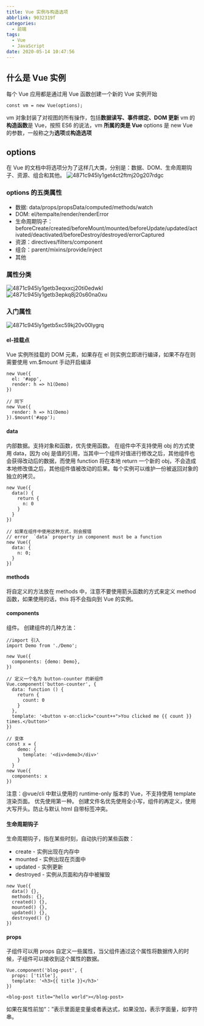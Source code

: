 ```yaml
---
title: Vue 实例与构造选项
abbrlink: 9032319f
categories:
  - 前端
tags:
  - Vue
  - JavaScript
date: 2020-05-14 10:47:56
---
```


## 什么是 Vue 实例

<!-- more -->

每个 Vue 应用都是通过用 Vue 函数创建一个新的 Vue 实例开始

```
const vm = new Vue(options);
```

vm 对象封装了对视图的所有操作，包括**数据读写、事件绑定、DOM 更新**
vm 的**构造函数**是 Vue，按照 ES6 的说法，vm **所属的类是 Vue**
options 是 new Vue 的参数，一般称之为**选项**或**构造选项**

## options

在 Vue 的文档中将选项分为了这样几大类，分别是：数据、DOM、生命周期钩子、资源、组合和其他。
![4871c945ly1get4ct2ftmj20g207rdgc](https://i.loli.net/2020/05/20/82fjzNkWDElmaQ5.jpg)

### options 的五类属性

- 数据: data/props/propsData/computed/methods/watch
- DOM: el/tempalte/render/renderError
- 生命周期钩子：
  beforeCreate/created/beforeMount/mounted/beforeUpdate/updated/activated/deactivated/beforeDestroy/destroyed/errorCaptured
- 资源：directives/filters/component
- 组合：parent/mixins/provide/inject
- 其他

### 属性分类

![4871c945ly1getb3eqxxcj20ti0edwkl](https://i.loli.net/2020/05/20/RMsYvyp9DPmHVen.jpg)
![4871c945ly1getb3epkq8j20s60na0xu](https://i.loli.net/2020/05/20/Qz2GEuAPrtmBwKi.jpg)

### 入门属性

![4871c945ly1getb5xc59kj20v00lygrq](https://i.loli.net/2020/05/20/GBlZegbnyAxskSm.jpg)

#### el-挂载点

Vue 实例所挂载的 DOM 元素，如果存在 el 则实例立即进行编译，如果不存在则需要使用 vm.\$mount 手动开启编译

```
new Vue({
  el: '#app',
  render: h => h1(Demo)
})

// 同下
new Vue({
  render: h => h1(Demo)
}).$mount('#app');
```

#### data

内部数据。支持对象和函数，优先使用函数。
在组件中不支持使用 obj 的方式使用 data，因为 obj 是值的引用，当其中一个组件对值进行修改之后，其他组件也会获得改动后的数据，而使用 function 将在本地 return 一个新的 obj，不会造成本地修改值之后，其他组件值被改动的后果。每个实例可以维护一份被返回对象的独立的拷贝。

```
new Vue({
  data() {
    return {
      n: 0
    }
  }
})

// 如果在组件中使用这种方式，则会报错
// error  `data` property in component must be a function
new Vue({
  data: {
    n: 0;
  }
})
```

#### methods

将自定义的方法放在 methods 中，注意不要使用箭头函数的方式来定义 method 函数，如果使用的话，this 将不会指向到 Vue 的实例。

#### components

组件。
创建组件的几种方法：

```
//import 引入
import Demo from './Demo';

new Vue({
  components: {demo: Demo},
})

// 定义一个名为 button-counter 的新组件
Vue.component('button-counter', {
  data: function () {
    return {
      count: 0
    }
  },
  template: '<button v-on:click="count++">You clicked me {{ count }} times.</button>'
})

// 变体
const x = {
    demo: {
      template: '<div>demo3</div>'
    }
  }
new Vue({
  components: x
})
```

注意：@vue/cli 中默认使用的 runtime-only 版本的 Vue，不支持使用 template 渲染页面。
优先使用第一种。
创建文件名优先使用全小写，组件的再定义，使用大写开头。防止与默认 html 自带标签冲突。

#### 生命周期钩子

生命周期钩子，指在某些时刻，自动执行的某些函数：

- create - 实例出现在内存中
- mounted - 实例出现在页面中
- updated - 实例更新
- destroyed - 实例从页面和内存中被摧毁

```
new Vue({
  data() {},
  methods: {},
  created() {},
  mounted() {},
  updated() {},
  destroyed() {}
})
```

#### props

子组件可以用 props 自定义一些属性，当父组件通过这个属性将数据传入的时候，子组件可以接收到这个属性的数据。

```
Vue.component('blog-post', {
  props: ['title'],
  template: '<h3>{{ title }}</h3>'
})

<blog-post title="hello world"></blog-post>
```

如果在属性前加“：”表示里面是变量或者表达式，如果没加，表示字面量，如字符串。

